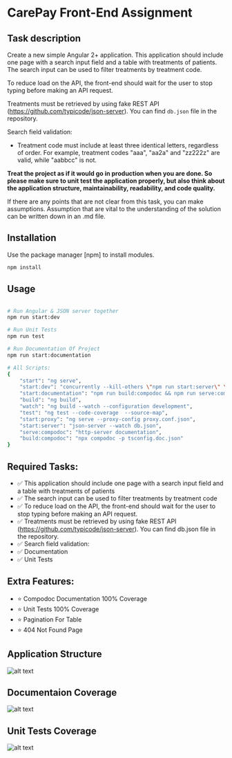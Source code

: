 # CarePay Front-End Assignment

## Task description

Create a new simple Angular 2+ application. This application should include one page with a search input field and a table with treatments of patients. The search input can be used to filter treatments by treatment code.

To reduce load on the API, the front-end should wait for the user to stop typing before making an API request.

Treatments must be retrieved by using fake REST API (https://github.com/typicode/json-server). You can find `db.json` file in the repository.

Search field validation:

- Treatment code must include at least three identical letters, regardless of order. For example, treatment codes "aaa", "aa2a" and
  "zz222z" are valid, while "aabbcc" is not.

**Treat the project as if it would go in production when you are done. So please make sure to unit test the application
properly, but also think about the application structure, maintainability, readability, and code quality.**

If there are any points that are not clear from this task, you can make assumptions. Assumption that are vital to the
understanding of the solution can be written down in an .md file.

## Installation

Use the package manager [npm] to install modules.

```bash
npm install
```

## Usage

```bash

# Run Angular & JSON server together
npm run start:dev

# Run Unit Tests
npm run test

# Run Documentation Of Project
npm run start:documentation

# All Scripts:
{
    "start": "ng serve",
    "start:dev": "concurrently --kill-others \"npm run start:server\" \"npm run start:proxy\"",
    "start:documentation": "npm run build:compodoc && npm run serve:compodoc",
    "build": "ng build",
    "watch": "ng build --watch --configuration development",
    "test": "ng test --code-coverage  --source-map",
    "start:proxy": "ng serve --proxy-config proxy.conf.json",
    "start:server": "json-server --watch db.json",
    "serve:compodoc": "http-server documentation",
    "build:compodoc": "npx compodoc -p tsconfig.doc.json"
}
```

## Required Tasks:

- ✅ This application should include one page with a search input field and a table with treatments of patients
- ✅ The search input can be used to filter treatments by treatment code
- ✅ To reduce load on the API, the front-end should wait for the user to stop typing before making an API request.
- ✅ Treatments must be retrieved by using fake REST API (https://github.com/typicode/json-server). You can find db.json file in the repository.
- ✅ Search field validation:
- ✅ Documentation
- ✅ Unit Tests

## Extra Features:

- ⭐ Compodoc Documentation 100% Coverage
- ⭐ Unit Tests 100% Coverage
- ⭐ Pagination For Table
- ⭐ 404 Not Found Page

## Application Structure

![alt text](https://github.com/OssamaRafique/Carepay-Frontend-Take-Home-Assessment/blob/develop/src/assets/readme/application-structure.png?raw=true)

## Documentaion Coverage

![alt text](https://github.com/OssamaRafique/Carepay-Frontend-Take-Home-Assessment/blob/develop/src/assets/readme/documentation-coverage.png?raw=true)

## Unit Tests Coverage

![alt text](https://github.com/OssamaRafique/Carepay-Frontend-Take-Home-Assessment/blob/develop/src/assets/readme/unit-tests-coverage.png?raw=true)
